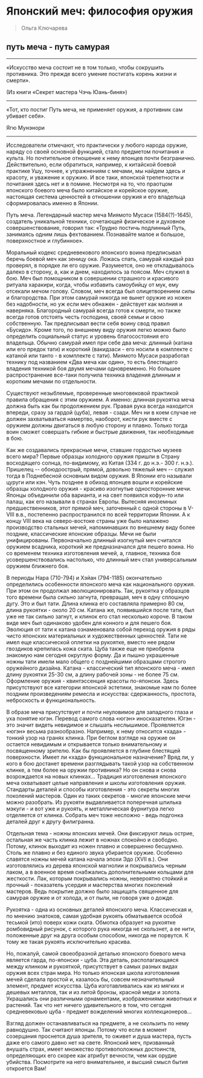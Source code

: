 # Японский меч: философия оружия


> Ольга Ключарева

## путь меча - путь самурая 

------

«Искусство меча состоит не в том только, чтобы сокрушить противника. Это прежде всего умение постигать корень жизни и смерти».  
  
(Из книги «Секрет мастера Чэчь Юань-биня»)  

-------

«Тот, кто постиг Путь меча, не применяет оружия, а противник сам убивает себя».  
    
Ягю Мунэнори  

-------

Исследователи отмечают, что практически у любого народа оружие, наряду со своей основной функцией, стало предметом почитания и культа. Но почтительное отношение к нему японцев почти безгранично. Действительно, если обратиться, например, к китайской боевой практике Ушу, точнее, к упражнениям с мечами, мы найдем здесь и красоту, и уважение к оружию. И все таки, японской трепетности и почитания здесь нет и в помине. Несмотря на то, что праотцом японского боевого меча было китайское и корейское оружие, настоящая система ценностей в отношении оружия и его владельца сформировалась именно в Японии. 

Путь меча. Легендарный мастер меча Миямото Мусаси (1584(?)-1645), создатель уникальной техники, сочетающей физическое и духовное совершенствование, говорил так: «Трудно постичь подлинный Путь, занимаясь одним лишь фехтованием. Познавайте малое и большое, поверхностное и глубинное». 

Моральный кодекс средневекового японского воина предписывал беречь боевой меч как зеницу ока. Ложась спать, самурай каждый раз проверял, в порядке ли его оружие. Разумеется, оно не откладывалось далеко в сторону, а, как и днем, находилось за поясом. Меч служил в бою. Меч был помощником в совершении страшного и красивого ритуала харакири, когда, чтобы избавить самоубийцу от мук, ему отсекали мечом голову. Словом, меч всегда был олицетворением силы и благородства. При этом самурай никогда не вынет оружие из ножен без надобности, но уж если меч обнажен - действует как молния и наверняка. Благородный самурай всегда готов к смерти, но также всегда готов отстоять честь господина, своей семьи и свою собственную. Так предписывал вести себя воину свод правил «Бусидо». Кроме того, по внешнему виду оружия легко можно было определить социальный статус и уровень благосостояния его владельца. Обычно самурай имел при себе два меча: длинный (катана или его предок тати) и короткий (вакидзаси - его носили в комплекте с катаной или танто - в комплекте с тати). Миямото Мусаси разработал технику под названием «Два меча как один», то есть блестящего владения техникой боя двумя мечами одновременно. Но большее распространение все-таки получила техника владения длинным и коротким мечами по отдельности. 

Существуют незыблемые, проверенные многовековой практикой правила обращения с этим оружием. А именно: длинная рукоятка меча должна быть как бы продолжением рук. Правая рука всегда находится впереди, сразу за гардой (цуба), левая - сзади. Меч ни в коем случае не должен захватываться намертво, наоборот, кисти рук вместе с оружием должны двигаться в любую сторону и плавно. Только тогда воин сможет совершать гибкие и быстрые движения, так необходимые в бою. 

Как же создавались прекрасные мечи, ставшие гордостью музеев всего мира? Первые образцы холодного оружия пришли в Страну восходящего солнца, по-видимому, из Китая (334 г. до н.э.- 300 г. н.э.). Пришелец -- обоюдоострый, прямой, довольно тяжелый меч -- служил тогда в Поднебесной основным видом оружия. В Японии его называли цуруги или кэн. Чуть позднее в обиход японцев вошли и корейские образцы холодного оружия - красиво изогнутые односторонние мечи. Японцы объединили оба варианта, и на свет появился кофун-то или палаш, как его называли в странах Европы. Вытесняя иноземных предшественников, этот прямой меч, заточенный с одной стороны в V-VIII в.в., постепенно распространился по всей территории Японии. А к концу VIII века на северо-востоке страны уже было налажено производство стальных мечей, напоминавших по внешнему виду более поздние, классические японские образцы. Мечи не были унифицированы. Первоначально длинный изогнутый меч считался оружием всадника, короткий же предназначался для пешего воина. Но со временем техника изготовления мечей, а, главное, техника боя усовершенствовались настолько, что длинный меч стал универсальным оружием ближнего боя. 

В периоды Нара (710-794) и Хэйан (794-1185) окончательно определились особенности японского меча как национального оружия. При этом он продолжал эволюционировать. Так, рукоятка у образцов того времени была сильно загнута, превращая, меч в одну сплошную дугу. Это и был тати. Длина клинка его составляла примерно 80 см, длина рукоятки - около 20 см. Катана же, появившийся после тати, был уже не так сильно загнут, и клинок его стал несколько короче. В таком виде меч был одинаково удобен для конного и для пешего боя. Эволюция от тати к катана ознаменовала собой переход оружия в ряды чисто японских материальных и художественных ценностей. Тати не имел еще классической оплетки на рукоятке, вместо нее рядом гвоздиков крепилась кожа ската. Цуба также еще не приобрела знакомую нам сегодня округлую форму. Да и пышно украшенные ножны тати имели мало общего с позднейшими образцами строгого оружейного дизайна. Катана - классический тип японского меча - имел длину рукоятки 25-30 см, а длину рабочей зоны - не более 75 см. Оформление оружия - квинтэссенция красоты по-японски. Здесь присутствуют все категории японской эстетики, знакомые нам по более поздним произведениям ремесла и искусства: сдержанность, простота, неброскость и функциональность. 

В образе меча присутствует и почти неуловимое для западного глаза и уха понятие югэн. Перевод самого слова «югэн» иносказателен. Югэн - это значит видеть невидимое и слышать неслышимое. Проявляется «югэн» весьма разнообразно. Например, к нему относится «хада» - тонкий узор на гранях клинка. При беглом взгляде на оружие он остается невидимым и открывается только внимательному и посвященному зрителю. Как бы проявляется в глубине блестящей поверхности. Имеет ли «хада» функциональное назначение? Вряд ли, у кого в бою достанет времени разглядывать такой узор на собственном клинке, а тем более на оружии противника? Но он снова и снова возрождается на новых клинках... Традиция изготовления японского меча охватывает целые направления и школы изготовления оружия. Стандарты деталей и способы изготовления - это секреты многих поколений мастеров. Один из таких секретов - многие японские мечи можно разобрать. Из рукояти выдавливается поперечная шпилька мэкуги - и вот уже и рукоять, и металлическая фурнитура легко отделяется от клинка. Собрать меч тоже несложно - ведь подгонка деталей друг к другу филигранна. 

Отдельная тема - ножны японских мечей. Они фиксируют лишь острие, остальная же часть клинка лежит в ножнах спокойно и свободно. Потому, клинок выходит из ножен плавно и совершенно бесшумно. Столь же плавно и без единого звука убирается оружие. Особенно славятся ножны мечей катана начала эпохи Эдо (XVII в.). Они изготовлялись из дерева японской магнолии и покрывались черным лаком, а в военное время снабжались дополнительными кольцами для жесткости. Лак, которым покрывались ножны, невероятно стойкий и прочный - показатель усердия и мастерства многих поколений мастеров. Ведь покрытие должно было защищать священное для самурая оружие и от холода, и от пыли, не говоря уже о дожде. 

Рукоятка - одна из основных деталей японского меча. Классическая и, по мнению знатоков, самая удобная рукоять обматывается особой тесьмой (ито) поверх кожи ската. Обмотка образует на рукоятке ромбовидный рисунок, с которого рука никогда не скользнет, а ее нити, положенные друг на друга особым способом, никогда не порвутся. К тому же такая рукоять исключительно красива. 

Но, пожалуй, самой своеобразной деталью японского боевого меча является гарда, по-японски - цуба. Эта деталь, располагающаяся между клинком и рукояткой, присутствует в самых разных видах оружия всех стран мира. Но только японская школа изготовления мечей сделала простой и, казалось бы, совсем незначительный элемент, предмет искусства. Цуба изготавливались как из мягких и дешевых металлов, так и из литой бронзы, красной меди и золота. Украшались они различными орнаментами, изображениями животных и растений. Так что нет ничего удивительного в том, что сегодня средневековью цуба - предмет вожделений многих коллекционеров... 

Взгляд должен останавливаться на предмете, а не скользить по нему равнодушно. Так считают японцы. Потому что если в момент созерцания проснется душа зрителя, то оживет и душа мастера, пусть даже его самого давно нет на свете. Японский меч, призванный внушать страх, имеет множество противоположных достоинств, определяющих его скорее как атрибут вечности, чем как орудие убийства. Посмотрите на него внимательнее, и высший смысл бытия откроется Вам!
